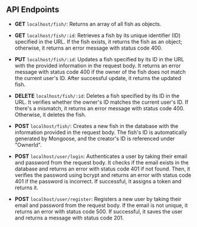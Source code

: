 
## API Endpoints

- **GET** `localhost/fish/`: Returns an array of all fish as objects.

- **GET** `localhost/fish/:id`: Retrieves a fish by its unique identifier (ID) specified in the URL. If the fish exists, it returns the fish as an object; otherwise, it returns an error message with status code 400.

- **PUT** `localhost/fish/:id`: Updates a fish specified by its ID in the URL with the provided information in the request body. It returns an error message with status code 400 if the owner of the fish does not match the current user's ID. After successful update, it returns the updated fish.

- **DELETE** `localhost/fish/:id`: Deletes a fish specified by its ID in the URL. It verifies whether the owner's ID matches the current user's ID. If there's a mismatch, it returns an error message with status code 400. Otherwise, it deletes the fish.

- **POST** `localhost/fish/`: Creates a new fish in the database with the information provided in the request body. The fish's ID is automatically generated by Mongoose, and the creator's ID is referenced under "OwnerId".

- **POST** `localhost/user/login`: Authenticates a user by taking their email and password from the request body. It checks if the email exists in the database and returns an error with status code 401 if not found. Then, it verifies the password using bcrypt and returns an error with status code 401 if the password is incorrect. If successful, it assigns a token and returns it.

- **POST** `localhost/user/register`: Registers a new user by taking their email and password from the request body. If the email is not unique, it returns an error with status code 500. If successful, it saves the user and returns a message with status code 201.